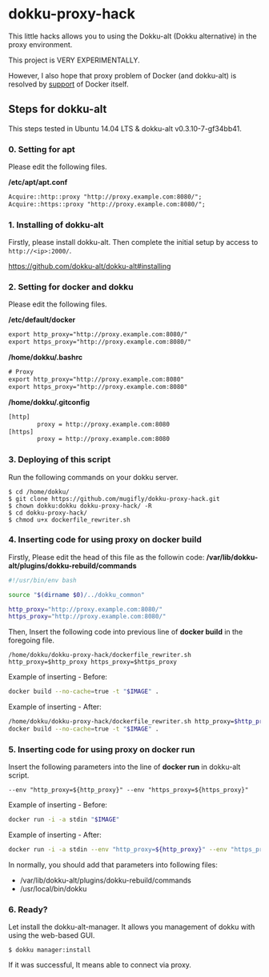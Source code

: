 # dokku-proxy-hack

This little hacks allows you to using the Dokku-alt (Dokku alternative) in the proxy environment.

This project is VERY EXPERIMENTALLY.

However, I also hope that proxy problem of Docker (and dokku-alt) is resolved by [support](https://github.com/docker/docker/issues/4962) of Docker itself.

## Steps for dokku-alt

This steps tested in Ubuntu 14.04 LTS & dokku-alt v0.3.10-7-gf34bb41.

### 0. Setting for apt

Please edit the following files.

**/etc/apt/apt.conf**

```txt
Acquire::http::proxy "http://proxy.example.com:8080/";
Acquire::https::proxy "http://proxy.example.com:8080/";
```

### 1. Installing of dokku-alt

Firstly, please install dokku-alt.
Then complete the initial setup by access to ```http://<ip>:2000/```.

https://github.com/dokku-alt/dokku-alt#installing

### 2. Setting for docker and dokku

Please edit the following files.

**/etc/default/docker**

```txt
export http_proxy="http://proxy.example.com:8080/"
export https_proxy="http://proxy.example.com:8080/"
```

**/home/dokku/.bashrc**
```txt
# Proxy
export http_proxy="http://proxy.example.com:8080"
export https_proxy="http://proxy.example.com:8080"
```

**/home/dokku/.gitconfig**

```txt
[http]
        proxy = http://proxy.example.com:8080
[https]
        proxy = http://proxy.example.com:8080
```

### 3. Deploying of this script

Run the following commands on your dokku server.

	$ cd /home/dokku/
    $ git clone https://github.com/mugifly/dokku-proxy-hack.git
	$ chown dokku:dokku dokku-proxy-hack/ -R
	$ cd dokku-proxy-hack/
	$ chmod u+x dockerfile_rewriter.sh

### 4. Inserting code for using proxy on docker build

Firstly, Please edit the head of this file as the followin code:  **/var/lib/dokku-alt/plugins/dokku-rebuild/commands**

```bash
#!/usr/bin/env bash

source "$(dirname $0)/../dokku_common"

http_proxy="http://proxy.example.com:8080/"
https_proxy="http://proxy.example.com:8080/"
```


Then, Insert the following code into previous line of **docker build** in the foregoing file.

    /home/dokku/dokku-proxy-hack/dockerfile_rewriter.sh http_proxy=$http_proxy https_proxy=$https_proxy

Example of inserting - Before:

```bash
docker build --no-cache=true -t "$IMAGE" .
```

Example of inserting - After:

```bash
/home/dokku/dokku-proxy-hack/dockerfile_rewriter.sh http_proxy=$http_proxy https_proxy=$https_proxy
docker build --no-cache=true -t "$IMAGE" .
```

### 5. Inserting code for using proxy on docker run

Insert the following parameters into the line of **docker run** in dokku-alt script.

    --env "http_proxy=${http_proxy}" --env "https_proxy=${https_proxy}"

Example of inserting - Before:

```bash
docker run -i -a stdin "$IMAGE"
```

Example of inserting - After:

```bash
docker run -i -a stdin --env "http_proxy=${http_proxy}" --env "https_proxy=${https_proxy}" "$IMAGE"
```

In normally, you should add that parameters into following files:

* /var/lib/dokku-alt/plugins/dokku-rebuild/commands
* /usr/local/bin/dokku

### 6. Ready?

Let install the dokku-alt-manager.
It allows you management of dokku with using the web-based GUI.

    $ dokku manager:install

If it was successful, It means able to connect via proxy.
